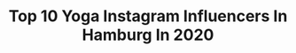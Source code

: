 ---
title: Top 10 Yoga Instagram Influencers In Hamburg In 2020
description: >-
  Find top yoga Instagram influencers in Hamburg in 2020. Most popular hashtags: #yoga #stayathome #hamburg #stayhome.
platform: Instagram
profiles:
  - username: "sanae.decker"
    fullname: >-
      Sanae Decker - Yoga Moves
    location: "Germany"
    followers: 6561
    engagement: 645
    commentsToLikes: 0.045289
    avatar: "https://scontent-ams4-1.cdninstagram.com/v/t51.2885-19/s320x320/81433974_649987182404815_9018655006261248000_n.jpg?_nc_ht=scontent-ams4-1.cdninstagram.com&_nc_ohc=fDgHZ5f_tKAAX-KsXcG&oh=47462b2a658805b988baa5880fa79e86&oe=5EB7E502"
    verified: false
    hashtags: "#littlelunch, #lieblingssuppe, #veganwerdenwaslosdigga, #dehnen"
  - username: "sassiimoves"
    fullname: >-
      Sassi - Team Nike/Top4running
    location: "Germany"
    followers: 36010
    engagement: 475
    commentsToLikes: 0.097558
    avatar: "https://scontent-lhr8-1.cdninstagram.com/v/t51.2885-19/s320x320/92181093_228953201552024_8353581467959296000_n.jpg?_nc_ht=scontent-lhr8-1.cdninstagram.com&_nc_ohc=5tzY2SU3Di8AX8g8eG0&oh=a8baa5bbeb8a3b242b361980e903d986&oe=5EB8AC5C"
    verified: false
    hashtags: "#handstand, #winter, #berlinmarathon2020, #mountainbikes"
  - username: "karlakuhlm"
    fullname: >-
      𝐊𝐀𝐑𝐋𝐀
    location: "Germany"
    followers: 35132
    engagement: 270
    commentsToLikes: 0.043039
    avatar: "https://scontent-ams4-1.cdninstagram.com/v/t51.2885-19/s320x320/91184446_2908664235923158_7455869733284347904_n.jpg?_nc_ht=scontent-ams4-1.cdninstagram.com&_nc_ohc=05eG_EkJFJAAX-nIld7&oh=3c302751a178940ea7c1cfd55eb53a1a&oe=5EBC5FE2"
    verified: false
    hashtags: "#sunriselight, #tiedye, #tiedyed, #vintageshopping"
  - username: "sorayas_world"
    fullname: >-
      ⋆ S O R A Y A ⋆
    location: "Germany"
    followers: 17694
    engagement: 399
    commentsToLikes: 0.051465
    avatar: "https://scontent-lhr8-1.cdninstagram.com/v/t51.2885-19/s320x320/79259551_440642536628627_1983915195830894592_n.jpg?_nc_ht=scontent-lhr8-1.cdninstagram.com&_nc_ohc=v1o8VjSEICMAX940sQU&oh=1424b03de0911d6c93233deda5c2ded6&oe=5EBA1EFF"
    verified: false
    hashtags: "#balimylove, #safirashine, #bestiesoulmate, #berlincityvibes"
  - username: "constanze_buss"
    fullname: >-
      ☀️Constanze Buss
    location: "Germany"
    followers: 8207
    engagement: 1464
    commentsToLikes: 0.184876
    avatar: "https://scontent-lhr8-1.cdninstagram.com/v/t51.2885-19/s320x320/60433558_1914981125268583_157429573808553984_n.jpg?_nc_ht=scontent-lhr8-1.cdninstagram.com&_nc_ohc=4-KXTVcLjd4AX8cmixe&oh=67aafaa79d0149e470baf6cd2d0f24cc&oe=5EB93AD2"
    verified: false
    hashtags: "#beautyshooting, #blackandwhite, #beautifuldestinations, #casting"
  - username: "liz_mk"
    fullname: >-
      🌸 LIZ 🌸
    location: "Germany"
    followers: 26575
    engagement: 610
    commentsToLikes: 0.185697
    avatar: "https://scontent-lax3-1.cdninstagram.com/v/t51.2885-19/s320x320/91266756_1141839312833288_25959521071398912_n.jpg?_nc_ht=scontent-lax3-1.cdninstagram.com&_nc_ohc=BtJrKYmD8JQAX8AnvPA&oh=79d7e05e4a50af635bcf58ee90951baf&oe=5EB5F1D0"
    verified: false
    hashtags: "#lingerie, #bikini, #bloggersupport, #fashioninspiration"
  - username: "flying.juliette"
    fullname: >-
      👩🏼‍✈️  Pilot Jessie
    location: "Germany"
    followers: 71435
    engagement: 208
    commentsToLikes: 0.064698
    avatar: "https://scontent-lhr8-1.cdninstagram.com/v/t51.2885-19/s320x320/87539284_2918498428208198_7045509943436247040_n.jpg?_nc_ht=scontent-lhr8-1.cdninstagram.com&_nc_ohc=g5BJlNIZ70oAX80HPqF&oh=f76077d1657030ee60c4c07cea32ad67&oe=5EBB60CF"
    verified: false
    hashtags: "#germanpilotgirls, #hotellife, #mindfullife, #germanpilotgirl"
  - username: "clemens_wickler"
    fullname: >-
      Clemens Wickler
    location: "Germany"
    followers: 10995
    engagement: 1572
    commentsToLikes: 0.012854
    avatar: "https://scontent-ams4-1.cdninstagram.com/v/t51.2885-19/s320x320/39393868_445057729349035_4709288093667033088_n.jpg?_nc_ht=scontent-ams4-1.cdninstagram.com&_nc_ohc=TpxPy6-1T_gAX__X-xo&oh=37b27110f1ce6efd7b6e04721f32d499&oe=5EB80613"
    verified: false
    hashtags: "#onelasttime, #fivb, #letztewocheurlaub, #bigbrotheriswatching"
  - username: "stellacleyo"
    fullname: >-
      Stella Cleyo
    location: "Germany"
    followers: 16930
    engagement: 258
    commentsToLikes: 0.025523
    avatar: "https://scontent-lht6-1.cdninstagram.com/v/t51.2885-19/s320x320/75458010_543906069343801_4648516436732411904_n.jpg?_nc_ht=scontent-lht6-1.cdninstagram.com&_nc_ohc=bbEnCYERHL0AX8T3Uhl&oh=be12b4cbf7e84464d64602d2eb8bc98a&oe=5EBA65C0"
    verified: false
    hashtags: "#ichinbalance, #homesweethome, #farmhouse, #dance"
  - username: "aannkathrinn"
    fullname: >-
      Ann-Kathrin 🇩🇪
    location: "Germany"
    followers: 19887
    engagement: 568
    commentsToLikes: 0.016813
    avatar: "https://scontent-lht6-1.cdninstagram.com/v/t51.2885-19/s320x320/58430440_1108807429323151_888123374805450752_n.jpg?_nc_ht=scontent-lht6-1.cdninstagram.com&_nc_ohc=D6pB6oPzDqAAX9sp_X9&oh=6d06a49646b286042cf0ae025c673cfc&oe=5EB90B1D"
    verified: false
    hashtags: "#shark, #goodcause, #organic, #berlinhalf"
---